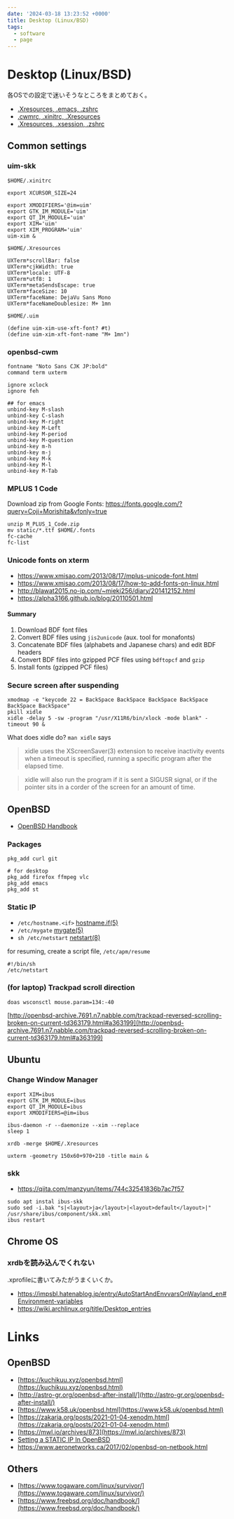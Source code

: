 ```yaml
---
date: '2024-03-18 13:23:52 +0000'
title: Desktop (Linux/BSD)
tags:
  - software
  - page
---
```


# Desktop (Linux/BSD)

各OSでの設定で迷いそうなところをまとめておく。

* [.Xresources, .emacs, .zshrc](https://gist.github.com/f6o/a3097cc4908a754549021c01d583aabd)
* [.cwmrc, .xinitrc, .Xresources](https://gist.github.com/f6o/953acb72756bc3c9412021b5389c73bd)
* [.Xresources, .xsession, .zshrc](https://gist.github.com/f6o/c918d2c6465ad3989e3c061c14bc5b21)

## Common settings

### uim-skk

`$HOME/.xinitrc`

```
export XCURSOR_SIZE=24

export XMODIFIERS='@im=uim'
export GTK_IM_MODULE='uim'
export QT_IM_MODULE='uim'
export XIM='uim'
export XIM_PROGRAM='uim'
uim-xim &
```

`$HOME/.Xresources`

```
UXTerm*scrollBar: false
UXTerm*cjkWidth: true
UXTerm*locale: UTF-8 
UXTerm*utf8: 1
UXTerm*metaSendsEscape: true
UXTerm*faceSize: 10 
UXTerm*faceName: DejaVu Sans Mono
UXTerm*faceNameDoublesize: M+ 1mn
```

`$HOME/.uim`

```
(define uim-xim-use-xft-font? #t)
(define uim-xim-xft-font-name "M+ 1mn")
```

### openbsd-cwm

```
fontname "Noto Sans CJK JP:bold"
command term uxterm

ignore xclock
ignore feh

## for emacs
unbind-key M-slash
unbind-key C-slash
unbind-key M-right
unbind-key M-Left
unbind-key M-period
unbind-key M-question
unbind-key m-h
unbind-key m-j
unbind-key M-k
unbind-key M-l
unbind-key M-Tab
```

### MPLUS 1 Code

Download zip from Google Fonts: <https://fonts.google.com/?query=Coji+Morishita&vfonly=true>

```
unzip M_PLUS_1_Code.zip
mv static/*.ttf $HOME/.fonts
fc-cache
fc-list
```

### Unicode fonts on xterm

* <https://www.xmisao.com/2013/08/17/mplus-unicode-font.html>
* <https://www.xmisao.com/2013/08/17/how-to-add-fonts-on-linux.html>
* <http://blawat2015.no-ip.com/~mieki256/diary/201412152.html>
* <https://alpha3166.github.io/blog/20110501.html>

#### Summary

1. Download BDF font files
1. Convert BDF files using `jis2unicode` (aux. tool for monafonts)
1. Concatenate BDF files (alphabets and Japanese chars) and edit BDF headers
1. Convert BDF files into gzipped PCF files using `bdftopcf` and `gzip`
1. Install fonts (gzipped PCF files)

### Secure screen after suspending

```
xmodmap -e "keycode 22 = BackSpace BackSpace BackSpace BackSpace BackSpace BackSpace"
pkill xidle
xidle -delay 5 -sw -program "/usr/X11R6/bin/xlock -mode blank" -timeout 90 &
```

What does xidle do? `man xidle` says

> xidle uses the XScreenSaver(3) extension to receive inactivity events
> when a timeout is specified, running a specific program after the elapsed
> time.

> xidle will also run the program if it is sent a SIGUSR signal, or
> if the pointer sits in a corder of the screen for an amount of time.


## OpenBSD

* [OpenBSD Handbook](https://www.openbsdhandbook.com/)

### Packages

```
pkg_add curl git 

# for desktop
pkg_add firefox ffmpeg vlc
pkg_add emacs
pkg_add st
```

### Static IP

* `/etc/hostname.<if>` [hostname.if(5)](https://man.openbsd.org/hostname.if)
* `/etc/mygate` [mygate(5)](https://man.openbsd.org/mygate.5)
* `sh /etc/netstart` [netstart(8)](https://man.openbsd.org/netstart.8)

for resuming, create a script file,  `/etc/apm/resume`

```
#!/bin/sh
/etc/netstart
```

### (for laptop) Trackpad scroll direction

```
doas wsconsctl mouse.param=134:-40
```

[http://openbsd-archive.7691.n7.nabble.com/trackpad-reversed-scrolling-broken-on-current-td363179.html#a363199](http://openbsd-archive.7691.n7.nabble.com/trackpad-reversed-scrolling-broken-on-current-td363179.html#a363199)


## Ubuntu

### Change Window Manager

```
export XIM=ibus
export GTK_IM_MODULE=ibus
export QT_IM_MODULE=ibus
export XMODIFIERS=@im=ibus

ibus-daemon -r --daemonize --xim --replace
sleep 1

xrdb -merge $HOME/.Xresources

uxterm -geometry 150x60+970+210 -title main &
```

### skk

* https://qiita.com/manzyun/items/744c32541836b7ac7f57

```
sudo apt instal ibus-skk
sudo sed -i.bak "s|<layout>ja</layout>|<layout>default</layout>|"  /usr/share/ibus/component/skk.xml
ibus restart
```

## Chrome OS

### xrdbを読み込んでくれない

.xprofileに書いてみたがうまくいくか。

* https://impsbl.hatenablog.jp/entry/AutoStartAndEnvvarsOnWayland_en#Environment-variables
* https://wiki.archlinux.org/title/Desktop_entries

# Links

## OpenBSD

* [https://kuchikuu.xyz/openbsd.html](https://kuchikuu.xyz/openbsd.html)
* [http://astro-gr.org/openbsd-after-install/](http://astro-gr.org/openbsd-after-install/)
* [https://www.k58.uk/openbsd.html](https://www.k58.uk/openbsd.html)
* [https://zakaria.org/posts/2021-01-04-xenodm.html](https://zakaria.org/posts/2021-01-04-xenodm.html)
* [https://mwl.io/archives/873](https://mwl.io/archives/873)
* [Setting a STATIC IP In OpenBSD](https://brainsnapped.com/2020/10/01/setting-a-static-ip-in-openbsd/)
* <https://www.aeronetworks.ca/2017/02/openbsd-on-netbook.html>

## Others

* [https://www.togaware.com/linux/survivor/](https://www.togaware.com/linux/survivor/)
* [https://www.freebsd.org/doc/handbook/](https://www.freebsd.org/doc/handbook/)
